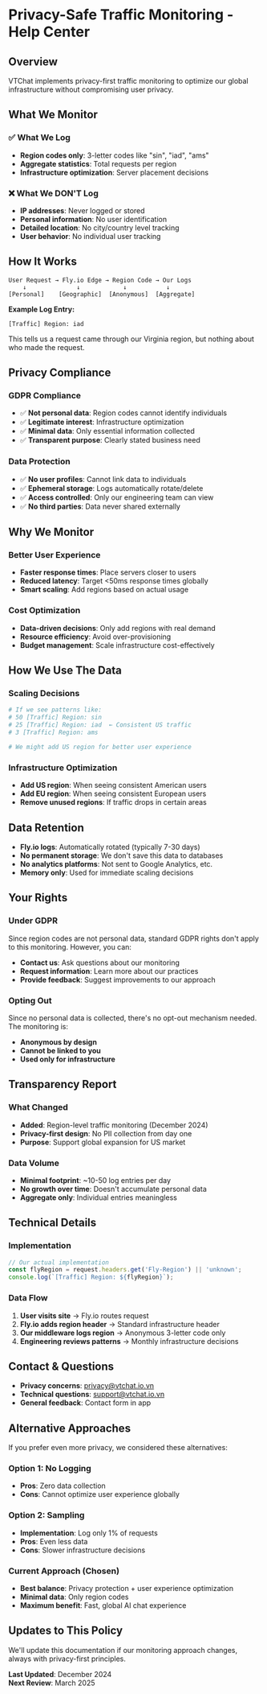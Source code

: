 # Privacy-Safe Traffic Monitoring - Help Center

## Overview

VTChat implements privacy-first traffic monitoring to optimize our global infrastructure without compromising user privacy.

## What We Monitor

### ✅ What We Log

- **Region codes only**: 3-letter codes like "sin", "iad", "ams"
- **Aggregate statistics**: Total requests per region
- **Infrastructure optimization**: Server placement decisions

### ❌ What We DON'T Log

- **IP addresses**: Never logged or stored
- **Personal information**: No user identification
- **Detailed location**: No city/country level tracking
- **User behavior**: No individual user tracking

## How It Works

```
User Request → Fly.io Edge → Region Code → Our Logs
    ↓              ↓            ↓           ↓
[Personal]    [Geographic]  [Anonymous]  [Aggregate]
```

**Example Log Entry:**

```
[Traffic] Region: iad
```

This tells us a request came through our Virginia region, but nothing about who made the request.

## Privacy Compliance

### GDPR Compliance

- ✅ **Not personal data**: Region codes cannot identify individuals
- ✅ **Legitimate interest**: Infrastructure optimization
- ✅ **Minimal data**: Only essential information collected
- ✅ **Transparent purpose**: Clearly stated business need

### Data Protection

- ✅ **No user profiles**: Cannot link data to individuals
- ✅ **Ephemeral storage**: Logs automatically rotate/delete
- ✅ **Access controlled**: Only our engineering team can view
- ✅ **No third parties**: Data never shared externally

## Why We Monitor

### Better User Experience

- **Faster response times**: Place servers closer to users
- **Reduced latency**: Target <50ms response times globally
- **Smart scaling**: Add regions based on actual usage

### Cost Optimization

- **Data-driven decisions**: Only add regions with real demand
- **Resource efficiency**: Avoid over-provisioning
- **Budget management**: Scale infrastructure cost-effectively

## How We Use The Data

### Scaling Decisions

```bash
# If we see patterns like:
# 50 [Traffic] Region: sin
# 25 [Traffic] Region: iad  ← Consistent US traffic
# 3 [Traffic] Region: ams

# We might add US region for better user experience
```

### Infrastructure Optimization

- **Add US region**: When seeing consistent American users
- **Add EU region**: When seeing consistent European users
- **Remove unused regions**: If traffic drops in certain areas

## Data Retention

- **Fly.io logs**: Automatically rotated (typically 7-30 days)
- **No permanent storage**: We don't save this data to databases
- **No analytics platforms**: Not sent to Google Analytics, etc.
- **Memory only**: Used for immediate scaling decisions

## Your Rights

### Under GDPR

Since region codes are not personal data, standard GDPR rights don't apply to this monitoring. However, you can:

- **Contact us**: Ask questions about our monitoring
- **Request information**: Learn more about our practices
- **Provide feedback**: Suggest improvements to our approach

### Opting Out

Since no personal data is collected, there's no opt-out mechanism needed. The monitoring is:

- **Anonymous by design**
- **Cannot be linked to you**
- **Used only for infrastructure**

## Transparency Report

### What Changed

- **Added**: Region-level traffic monitoring (December 2024)
- **Privacy-first design**: No PII collection from day one
- **Purpose**: Support global expansion for US market

### Data Volume

- **Minimal footprint**: ~10-50 log entries per day
- **No growth over time**: Doesn't accumulate personal data
- **Aggregate only**: Individual entries meaningless

## Technical Details

### Implementation

```typescript
// Our actual implementation
const flyRegion = request.headers.get('Fly-Region') || 'unknown';
console.log(`[Traffic] Region: ${flyRegion}`);
```

### Data Flow

1. **User visits site** → Fly.io routes request
2. **Fly.io adds region header** → Standard infrastructure header
3. **Our middleware logs region** → Anonymous 3-letter code only
4. **Engineering reviews patterns** → Monthly infrastructure decisions

## Contact & Questions

- **Privacy concerns**: privacy@vtchat.io.vn
- **Technical questions**: support@vtchat.io.vn
- **General feedback**: Contact form in app

## Alternative Approaches

If you prefer even more privacy, we considered these alternatives:

### Option 1: No Logging

- **Pros**: Zero data collection
- **Cons**: Cannot optimize user experience globally

### Option 2: Sampling

- **Implementation**: Log only 1% of requests
- **Pros**: Even less data
- **Cons**: Slower infrastructure decisions

### Current Approach (Chosen)

- **Best balance**: Privacy protection + user experience optimization
- **Minimal data**: Only region codes
- **Maximum benefit**: Fast, global AI chat experience

## Updates to This Policy

We'll update this documentation if our monitoring approach changes, always with privacy-first principles.

**Last Updated**: December 2024\
**Next Review**: March 2025
